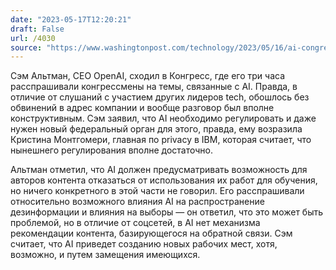 ```yaml
---
date: "2023-05-17T12:20:21"
draft: False
url: /4030
source: "https://www.washingtonpost.com/technology/2023/05/16/ai-congressional-hearing-chatgpt-sam-altman/"
---
```


Сэм Альтман, CEO OpenAI, сходил в Конгресс, где его три часа расспрашивали конгрессмены на темы, связанные с AI. Правда, в отличие от слушаний с участием других лидеров tech, обошлось без обвинений в адрес компании и вообще разговор был вполне конструктивным. Сэм заявил, что AI необходимо регулировать и даже нужен новый федеральный орган для этого, правда, ему возразила Кристина Монтгомери, главная по privacy в IBM, которая считает, что нынешнего регулирования вполне достаточно.

Альтман отметил, что AI должен предусматривать возможность для авторов контента отказаться от использования их работ для обучения, но ничего конкретного в этой части не говорил. Его расспрашивали относительно возможного влияния AI на распространение дезинформации и влияния на выборы — он ответил, что это может быть проблемой, но в отличие от соцсетей, в AI нет механизма рекомендации контента, базирующегося на обратной связи. Сэм считает, что AI приведет созданию новых рабочих мест, хотя, возможно, и путем замещения имеющихся.
